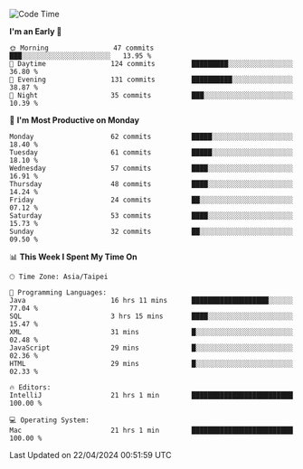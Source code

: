 <!--START_SECTION:waka-->
![Code Time](http://img.shields.io/badge/Code%20Time-963%20hrs%2058%20mins-blue)

**I'm an Early 🐤** 

```text
🌞 Morning                47 commits          ███░░░░░░░░░░░░░░░░░░░░░░   13.95 % 
🌆 Daytime                124 commits         █████████░░░░░░░░░░░░░░░░   36.80 % 
🌃 Evening                131 commits         ██████████░░░░░░░░░░░░░░░   38.87 % 
🌙 Night                  35 commits          ███░░░░░░░░░░░░░░░░░░░░░░   10.39 % 
```
📅 **I'm Most Productive on Monday** 

```text
Monday                   62 commits          █████░░░░░░░░░░░░░░░░░░░░   18.40 % 
Tuesday                  61 commits          █████░░░░░░░░░░░░░░░░░░░░   18.10 % 
Wednesday                57 commits          ████░░░░░░░░░░░░░░░░░░░░░   16.91 % 
Thursday                 48 commits          ████░░░░░░░░░░░░░░░░░░░░░   14.24 % 
Friday                   24 commits          ██░░░░░░░░░░░░░░░░░░░░░░░   07.12 % 
Saturday                 53 commits          ████░░░░░░░░░░░░░░░░░░░░░   15.73 % 
Sunday                   32 commits          ██░░░░░░░░░░░░░░░░░░░░░░░   09.50 % 
```


📊 **This Week I Spent My Time On** 

```text
🕑︎ Time Zone: Asia/Taipei

💬 Programming Languages: 
Java                     16 hrs 11 mins      ███████████████████░░░░░░   77.04 % 
SQL                      3 hrs 15 mins       ████░░░░░░░░░░░░░░░░░░░░░   15.47 % 
XML                      31 mins             █░░░░░░░░░░░░░░░░░░░░░░░░   02.48 % 
JavaScript               29 mins             █░░░░░░░░░░░░░░░░░░░░░░░░   02.36 % 
HTML                     29 mins             █░░░░░░░░░░░░░░░░░░░░░░░░   02.33 % 

🔥 Editors: 
IntelliJ                 21 hrs 1 min        █████████████████████████   100.00 % 

💻 Operating System: 
Mac                      21 hrs 1 min        █████████████████████████   100.00 % 
```


 Last Updated on 22/04/2024 00:51:59 UTC
<!--END_SECTION:waka-->
